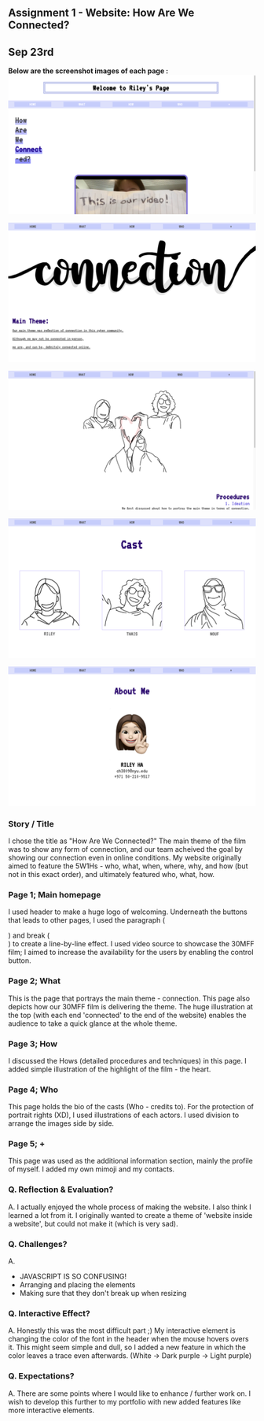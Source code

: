 ## Assignment 1 - Website: How Are We Connected? ##

## Sep 23rd

**Below are the screenshot images of each page :**
![](bin/data/page1.png)

![](bin/data/page2.png)

![](bin/data/page3.png)

![](bin/data/page4.png)

![](bin/data/page5.png)

### Story / Title

I chose the title as "How Are We Connected?"
The main theme of the film was to show any form of connection, and our team acheived the goal by showing our connection even in online conditions.
My website originally aimed to feature the 5W1Hs - who, what, when, where, why, and how (but not in this exact order), and ultimately featured who, what, how.


### Page 1; Main homepage
I used header to make a huge logo of welcoming.
Underneath the buttons that leads to other pages, I used the paragraph (<p>) and break (<br>) to create a line-by-line effect.
I used video source to showcase the 30MFF film; I aimed to increase the availability for the users by enabling the control button.

### Page 2; What
This is the page that portrays the main theme - connection. This page also depicts how our 30MFF film is delivering the theme.
The huge illustration at the top (with each end 'connected' to the end of the website)
enables the audience to take a quick glance at the whole theme.

### Page 3; How
I discussed the Hows (detailed procedures and techniques) in this page.
I added simple illustration of the highlight of the film - the heart.
  
### Page 4; Who
This page holds the bio of the casts (Who - credits to).
For the protection of portrait rights (XD), I used illustrations of each actors.
I used division to arrange the images side by side.
  
### Page 5; +
This page was used as the additional information section, mainly the profile of myself.
I added my own mimoji and my contacts.

### Q. Reflection & Evaluation?
A. I actually enjoyed the whole process of making the website. I also think I learned a lot from it.
I originally wanted to create a theme of 'website inside a website', but could not make it (which is very sad). 

### Q. Challenges?
A. 
  - JAVASCRIPT IS SO CONFUSING!
  - Arranging and placing the elements
  - Making sure that they don't break up when resizing

### Q. Interactive Effect?
A. Honestly this was the most difficult part ;) 
  My interactive element is changing the color of the font in the header when the mouse hovers overs it. 
  This might seem simple and dull, so I added a new feature in which the color leaves a trace even afterwards.
  (White -> Dark purple -> Light purple)

### Q. Expectations?
A. There are some points where I would like to enhance / further work on. I wish to develop this further to my portfolio with new added features
  like more interactive elements.
